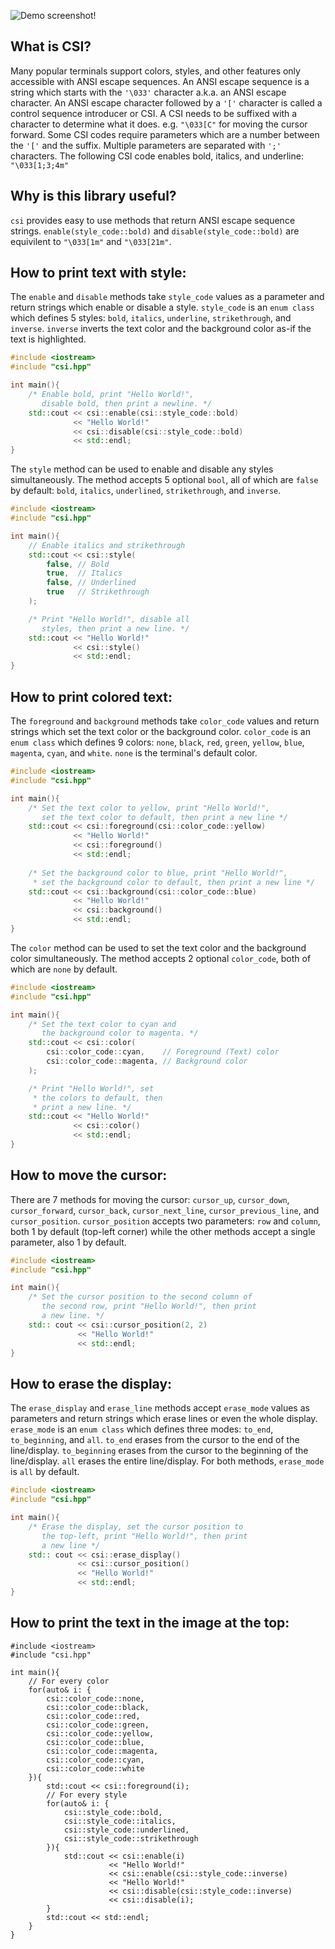 ![Demo screenshot!](https://i.sli.mg/C12gpM.png)

## What is CSI?
Many popular terminals support colors, styles, and other features only accessible with ANSI escape sequences. An ANSI escape sequence is a string which starts with the `'\033'` character a.k.a. an ANSI escape character. An ANSI escape character followed by a `'['` character is called a control sequence introducer or CSI. A CSI needs to be suffixed with a character to determine what it does. e.g. `"\033[C"` for moving the cursor forward. Some CSI codes require parameters which are a number between the `'['` and the suffix. Multiple parameters are separated with `';'` characters. The following CSI code enables bold, italics, and underline: `"\033[1;3;4m"`

## Why is this library useful?
`csi` provides easy to use methods that return ANSI escape sequence strings. `enable(style_code::bold)` and `disable(style_code::bold)` are equivilent to `"\033[1m"` and `"\033[21m"`.

## How to print text with style:
The `enable` and `disable` methods take `style_code` values as a parameter and return strings which enable or disable a style. `style_code` is an `enum class` which defines 5 styles: `bold`, `italics`, `underline`, `strikethrough`, and `inverse`. `inverse` inverts the text color and the background color as-if the text is highlighted.
```cpp
#include <iostream>
#include "csi.hpp"

int main(){
	/* Enable bold, print "Hello World!",
	   disable bold, then print a newline. */
	std::cout << csi::enable(csi::style_code::bold)
	          << "Hello World!"
	          << csi::disable(csi::style_code::bold)
	          << std::endl;
}
```
The `style` method can be used to enable and disable any styles simultaneously. The method accepts 5 optional `bool`, all of which are `false` by default: `bold`, `italics`, `underlined`, `strikethrough`, and `inverse`.
```cpp
#include <iostream>
#include "csi.hpp"

int main(){
	// Enable italics and strikethrough
	std::cout << csi::style(
		false, // Bold
		true,  // Italics
		false, // Underlined
		true   // Strikethrough
	);

	/* Print "Hello World!", disable all
	   styles, then print a new line. */
	std::cout << "Hello World!"
	          << csi::style()
	          << std::endl;
}
```
## How to print colored text:
The `foreground` and `background` methods take `color_code` values and return strings which set the text color or the background color. `color_code` is an `enum class` which defines 9 colors: `none`, `black`, `red`, `green`, `yellow`, `blue`, `magenta`, `cyan`, and `white`. `none` is the terminal's default color.
```cpp
#include <iostream>
#include "csi.hpp"

int main(){
	/* Set the text color to yellow, print "Hello World!",
	   set the text color to default, then print a new line */
	std::cout << csi::foreground(csi::color_code::yellow)
	          << "Hello World!"
	          << csi::foreground()
	          << std::endl;
		  
	/* Set the background color to blue, print "Hello World!", 
	 * set the background color to default, then print a new line */
	std::cout << csi::background(csi::color_code::blue)
	          << "Hello World!"
	          << csi::background()
	          << std::endl;
}
```
The `color` method can be used to set the text color and the background color simultaneously. The method accepts 2 optional `color_code`, both of which are `none` by default.
```cpp
#include <iostream>
#include "csi.hpp"

int main(){
	/* Set the text color to cyan and
	   the background color to magenta. */
	std::cout << csi::color(
		csi::color_code::cyan,    // Foreground (Text) color
		csi::color_code::magenta, // Background color
	);

	/* Print "Hello World!", set
	 * the colors to default, then
	 * print a new line. */
	std::cout << "Hello World!"
	          << csi::color()
	          << std::endl;
}
```
## How to move the cursor:
There are 7 methods for moving the cursor: `cursor_up`, `cursor_down`, `cursor_forward`, `cursor_back`, `cursor_next_line`, `cursor_previous_line`, and `cursor_position`. `cursor_position` accepts two parameters: `row` and `column`, both 1 by default (top-left corner) while the other methods accept a single parameter, also 1 by default.
```cpp
#include <iostream>
#include "csi.hpp"

int main(){
	/* Set the cursor position to the second column of
	   the second row, print "Hello World!", then print
	   a new line. */
	std:: cout << csi::cursor_position(2, 2)
	           << "Hello World!"
	           << std::endl;
}
```
## How to erase the display:
The `erase_display` and `erase_line` methods accept `erase_mode` values as parameters and return strings which erase lines or even the whole display. `erase_mode` is an `enum class` which defines three modes: `to_end`, `to_beginning`, and `all`. `to_end` erases from the cursor to the end of the line/display. `to_beginning` erases from the cursor to the beginning of the line/display. `all` erases the entire line/display. For both methods, `erase_mode` is `all` by default.
```cpp
#include <iostream>
#include "csi.hpp"

int main(){
	/* Erase the display, set the cursor position to
	   the top-left, print "Hello World!", then print
	   a new line */
	std:: cout << csi::erase_display()
	           << csi::cursor_position()
	           << "Hello World!"
	           << std::endl;
}
```
## How to print the text in the image at the top:
```
#include <iostream>
#include "csi.hpp"

int main(){
	// For every color
	for(auto& i: {
		csi::color_code::none,
		csi::color_code::black,
		csi::color_code::red,
		csi::color_code::green,
		csi::color_code::yellow,
		csi::color_code::blue,
		csi::color_code::magenta,
		csi::color_code::cyan,
		csi::color_code::white
	}){
		std::cout << csi::foreground(i);
		// For every style
		for(auto& i: {
			csi::style_code::bold,
			csi::style_code::italics,
			csi::style_code::underlined,
			csi::style_code::strikethrough
		}){
			std::cout << csi::enable(i)
			          << "Hello World!"
			          << csi::enable(csi::style_code::inverse)
			          << "Hello World!"
			          << csi::disable(csi::style_code::inverse)
			          << csi::disable(i);
		}
		std::cout << std::endl;
	}
}
```
